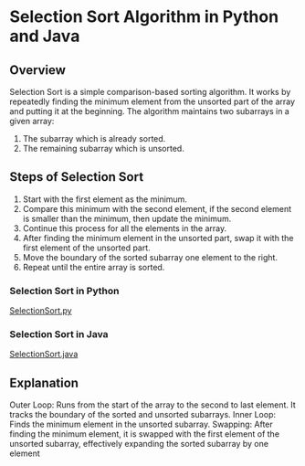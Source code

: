 # Selection Sort Algorithm in Python and Java

## Overview
Selection Sort is a simple comparison-based sorting algorithm. It works by repeatedly finding the minimum element from the unsorted part of the array and putting it at the beginning. The algorithm maintains two subarrays in a given array:
1. The subarray which is already sorted.
2. The remaining subarray which is unsorted.

## Steps of Selection Sort
1. Start with the first element as the minimum.
2. Compare this minimum with the second element, if the second element is smaller than the minimum, then update the minimum.
3. Continue this process for all the elements in the array.
4. After finding the minimum element in the unsorted part, swap it with the first element of the unsorted part.
5. Move the boundary of the sorted subarray one element to the right.
6. Repeat until the entire array is sorted.

### Selection Sort in Python
[SelectionSort.py](https://github.com/Roua91/Courses/blob/main/Algorithms/Sorting/SelectionSort/SelectionSort.py)

### Selection Sort in Java
[SelectionSort.java](https://github.com/Roua91/Courses/blob/main/Algorithms/Sorting/SelectionSort/SelectionSort.java)

## Explanation
Outer Loop: Runs from the start of the array to the second to last element. It tracks the boundary of the sorted and unsorted subarrays.
Inner Loop: Finds the minimum element in the unsorted subarray.
Swapping: After finding the minimum element, it is swapped with the first element of the unsorted subarray, effectively expanding the sorted subarray by one element


